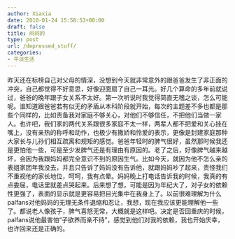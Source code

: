 ```yaml
---
author: Xiaxia
date: 2010-01-24 15:58:53+00:00
draft: false
title: 闷闷的
type: post
url: /depressed_stuff/
categories:
- 平淡生活
---
```


昨天还在标榜自己对父母的情深，没想到今天就非常意外的跟爸爸发生了非正面的冲突，自己都觉得不好意思，好像迎面扇了自己一耳光。好几个算命的多年前就说过，爸爸的晚年跟子女关系不太好。第一次听说时我觉得简直无稽之谈，怎么可能呢。谁知道跟爸爸若有似无的矛盾从本科阶段就开始，每次的主题差不多也都是那些个同样的，比如责备我对家庭不够关心，对他们不够信任，不把他们当做一家人。也许吧，我们家的两代关系跟很多家庭不太一样，两辈人都不把爱和关心挂在嘴上，没有亲热的称呼和动作，也极少有撒娇和怜爱的表示，更像是封建家庭那种大家长与儿孙们相互疏离和规矩的感觉。爸爸年轻时的脾气很好，虽然那时候我还是更怕他一些，可是至少发脾气还是有理由有原因的。老了之后，好像脾气越来越坏，会因为我跟妈妈都完全意识不到的原因生气。比如今天，就因为他不怎么亲的表姐家团年我没去，并且只告诉了妈妈没有告诉他，就跟妈妈吵了起来，责怪我们不重视他的家长地位，呵呵，我有点晕。妈妈晚上打电话告诉我的时候，我真的有点委屈，电话里就差点哭起来。后来想了想，可能是因为年纪大了，对子女的依赖性更强了，表面的显示就是更容易把目光集中在我身上了。以前很难理解为什么palfans对他妈妈的无理无条件退缩和忍让，我想，现在我应该更能理解他一些了。都说老人像孩子，脾气喜怒无常，大概就是这样吧。决定是否回重庆的时候，palfans说他最害怕“子欲养而亲不待”，感觉到他们对我的依赖，我也开始庆幸，也许回来还是正确的。
  

